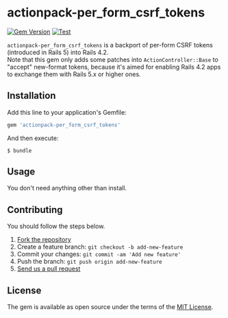# actionpack-per_form_csrf_tokens

[![Gem Version](https://badge.fury.io/rb/actionpack-per_form_csrf_tokens.svg)](http://badge.fury.io/rb/actionpack-per_form_csrf_tokens)
[![Test](https://github.com/yasaichi/actionpack-per_form_csrf_tokens/actions/workflows/test.yml/badge.svg)](https://github.com/yasaichi/actionpack-per_form_csrf_tokens/actions/workflows/test.yml)

`actionpack-per_form_csrf_tokens` is a backport of per-form CSRF tokens (introduced in Rails 5) into Rails 4.2.  
Note that this gem only adds some patches into `ActionController::Base` to "accept" new-format tokens, because it's aimed for enabling Rails 4.2 apps to exchange them with Rails 5.x or higher ones.

## Installation

Add this line to your application's Gemfile:

```ruby
gem 'actionpack-per_form_csrf_tokens'
```

And then execute:

    $ bundle

## Usage

You don't need anything other than install.

## Contributing

You should follow the steps below.

1. [Fork the repository](https://help.github.com/articles/fork-a-repo/)
2. Create a feature branch: `git checkout -b add-new-feature`
3. Commit your changes: `git commit -am 'Add new feature'`
4. Push the branch: `git push origin add-new-feature`
5. [Send us a pull request](https://help.github.com/articles/about-pull-requests/)

## License

The gem is available as open source under the terms of the [MIT License](https://opensource.org/licenses/MIT).
